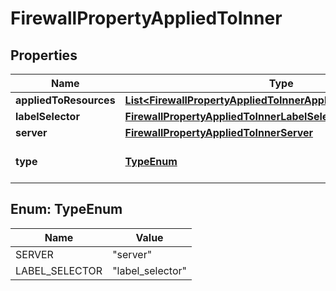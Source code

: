 

# FirewallPropertyAppliedToInner


## Properties

| Name | Type | Description | Notes |
|------------ | ------------- | ------------- | -------------|
|**appliedToResources** | [**List&lt;FirewallPropertyAppliedToInnerAppliedToResourcesInner&gt;**](FirewallPropertyAppliedToInnerAppliedToResourcesInner.md) |  |  [optional] |
|**labelSelector** | [**FirewallPropertyAppliedToInnerLabelSelector**](FirewallPropertyAppliedToInnerLabelSelector.md) |  |  [optional] |
|**server** | [**FirewallPropertyAppliedToInnerServer**](FirewallPropertyAppliedToInnerServer.md) |  |  [optional] |
|**type** | [**TypeEnum**](#TypeEnum) | Type of resource referenced |  |



## Enum: TypeEnum

| Name | Value |
|---- | -----|
| SERVER | &quot;server&quot; |
| LABEL_SELECTOR | &quot;label_selector&quot; |



